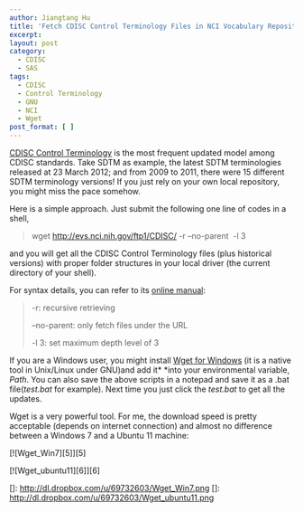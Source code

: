 ```yaml
---
author: Jiangtang Hu
title: 'Fetch CDISC Control Terminology Files in NCI Vocabulary Repository: All in One Click'
excerpt:
layout: post
category:
  - CDISC
  - SAS
tags:
  - CDISC
  - Control Terminology
  - GNU
  - NCI
  - Wget
post_format: [ ]
---
```

[CDISC Control Terminology][1] is the most frequent updated model among CDISC standards. Take SDTM as example, the latest SDTM terminologies released at 23 March 2012; and from 2009 to 2011, there were 15 different SDTM terminology versions! If you just rely on your own local repository, you might miss the pace somehow.

Here is a simple approach. Just submit the following one line of codes in a shell,

> wget <http://evs.nci.nih.gov/ftp1/CDISC/> -r –no-parent  -l 3

and you will get all the CDISC Control Terminology files (plus historical versions) with proper folder structures in your local driver (the current directory of your shell).

For syntax details, you can refer to its [online manual][2]:

> -r: recursive retrieving
> 
> –no-parent: only fetch files under the URL
> 
> -l 3: set maximum depth level of 3  

If you are a Windows user, you might install [Wget for Windows][3] (it is a native tool in Unix/Linux under GNU)and add it* *into your environmental variable, *Path*. You can also save the above scripts in a notepad and save it as a .bat file(*test.bat* for example). Next time you just click the *test.bat* to get all the updates.

Wget is a very powerful tool. For me, the download speed is pretty acceptable (depends on internet connection) and almost no difference between a Windows 7 and a Ubuntu 11 machine:

[![Wget_Win7][5]][5]

[![Wget_ubuntu11][6]][6]

 [1]: http://www.cdisc.org/terminology
 [2]: http://www.gnu.org/software/wget/manual/wget.html
 [3]: http://gnuwin32.sourceforge.net/packages/wget.htm
 []: http://dl.dropbox.com/u/69732603/Wget_Win7.png
 []: http://dl.dropbox.com/u/69732603/Wget_ubuntu11.png
